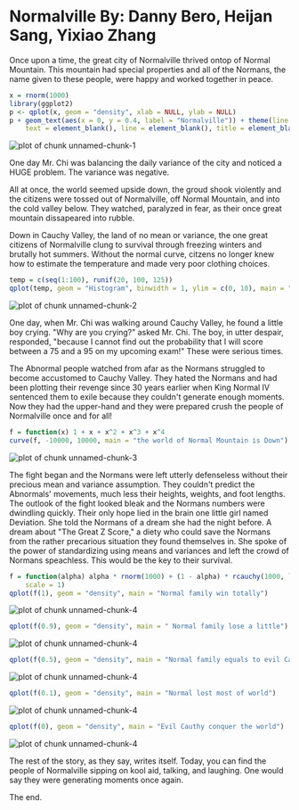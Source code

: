 Normalville 
By: Danny Bero, Heijan Sang, Yixiao Zhang
========================================================

Once upon a time, the great city of Normalville thrived ontop of Normal Mountain. This mountain had special properties and all of the Normans, the name given to these people, were happy and worked together in peace. 


```r
x = rnorm(1000)
library(ggplot2)
p <- qplot(x, geom = "density", xlab = NULL, ylab = NULL)
p + geom_text(aes(x = 0, y = 0.4, label = "Normalville")) + theme(line = element_blank(), 
    text = element_blank(), line = element_blank(), title = element_blank())
```

![plot of chunk unnamed-chunk-1](figure/unnamed-chunk-1.png) 



One day Mr. Chi was balancing the daily variance of the city and noticed a HUGE problem. The variance was negative. 

All at once, the world seemed upside down, the groud shook violently and the citizens were tossed out of Normalville, off Normal Mountain, and into the cold valley below. They watched, paralyzed in fear, as their once great mountain dissapeared into rubble. 

Down in Cauchy Valley, the land of no mean or variance, the one great citizens of Normalville clung to survival through freezing winters and brutally hot summers. Without the normal curve, citzens no longer knew how to estimate the temperature and made very poor clothing choices. 


```r
temp = c(seq(1:100), runif(20, 100, 125))
qplot(temp, geom = "Histogram", binwidth = 1, ylim = c(0, 10), main = "Cauchy Valley: Normal Mountain = Rubble")
```

![plot of chunk unnamed-chunk-2](figure/unnamed-chunk-2.png) 


One day, when Mr. Chi was walking around Cauchy Valley, he found a little boy crying. "Why are you crying?" asked Mr. Chi. The boy, in utter despair, responded, "because I cannot find out the probability that I will score between a 75 and a 95 on my upcoming exam!" These were serious times. 

The Abnormal people watched from afar as the Normans struggled to become accustomed to Cauchy Valley. They hated the Normans and had been plotting their revenge since 30 years  earlier when King Normal IV sentenced them to exile because they couldn't generate enough moments. Now they had the upper-hand and they were prepared crush the people of Normalville once and for all!


```r
f = function(x) 1 + x + x^2 + x^3 + x^4
curve(f, -10000, 10000, main = "the world of Normal Mountain is Down")
```

![plot of chunk unnamed-chunk-3](figure/unnamed-chunk-3.png) 



The fight began and the Normans were left utterly defenseless without their precious mean and variance assumption. They couldn't predict the Abnormals' movements, much less their heights, weights, and foot lengths. The outlook of the fight looked bleak and the Normans numbers were dwindling quickly. Their only hope lied in the brain one little girl named Deviation. She told the Normans of a dream she had the night before. A dream about "The Great Z Score," a diety who could save the Normans from the rather precarious situation they found themselves in. She spoke of the power of standardizing using means and variances and left the crowd of Normans speachless. This would be the key to their survival. 


```r
f = function(alpha) alpha * rnorm(1000) + (1 - alpha) * rcauchy(1000, location = 0, 
    scale = 1)
qplot(f(1), geom = "density", main = "Normal family win totally")
```

![plot of chunk unnamed-chunk-4](figure/unnamed-chunk-41.png) 

```r
qplot(f(0.9), geom = "density", main = " Normal family lose a little")
```

![plot of chunk unnamed-chunk-4](figure/unnamed-chunk-42.png) 

```r
qplot(f(0.5), geom = "density", main = "Normal family equals to evil Cauthy")
```

![plot of chunk unnamed-chunk-4](figure/unnamed-chunk-43.png) 

```r
qplot(f(0.1), geom = "density", main = "Normal lost most of world")
```

![plot of chunk unnamed-chunk-4](figure/unnamed-chunk-44.png) 

```r
qplot(f(0), geom = "density", main = "Evil Cauthy conquer the world")
```

![plot of chunk unnamed-chunk-4](figure/unnamed-chunk-45.png) 



The rest of the story, as they say, writes itself. Today, you can find the people of Normalville sipping on kool aid, talking, and laughing. One would say they were generating moments once again. 

The end. 




